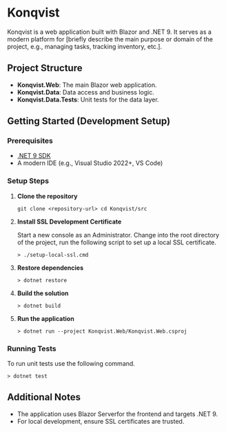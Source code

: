 # Konqvist

Konqvist is a web application built with Blazor and .NET 9. It serves as a modern platform for [briefly describe the main purpose or domain of the project, e.g., managing tasks, tracking inventory, etc.].

## Project Structure
- **Konqvist.Web**: The main Blazor web application.
- **Konqvist.Data**: Data access and business logic.
- **Konqvist.Data.Tests**: Unit tests for the data layer.

## Getting Started (Development Setup)

### Prerequisites
- [.NET 9 SDK](https://dotnet.microsoft.com/en-us/download/dotnet/9.0)
- A modern IDE (e.g., Visual Studio 2022+, VS Code)

### Setup Steps

1. **Clone the repository** 

   ```
   git clone <repository-url> cd Konqvist/src
   ```

2. **Install SSL Development Certificate** 
   
   Start a new console as an Administrator. Change into the root directory of the
   project, run the following script to set up a local SSL certificate.

   ```
   > ./setup-local-ssl.cmd
   ```
 
3. **Restore dependencies**
   
   ```
   > dotnet restore
   ```

4. **Build the solution**

   ```
   > dotnet build
   ```

5. **Run the application**

   ```
   > dotnet run --project Konqvist.Web/Konqvist.Web.csproj
   ```


### Running Tests

   To run unit tests use the following command.

   ```
   > dotnet test
   ```

## Additional Notes
- The application uses Blazor Serverfor the frontend and targets .NET 9.
- For local development, ensure SSL certificates are trusted.


